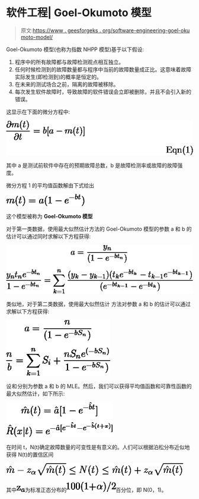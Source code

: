 # 软件工程| Goel-Okumoto 模型

> 原文:[https://www . geesforgeks . org/software-engineering-goel-oku moto-model/](https://www.geeksforgeeks.org/software-engineering-goel-okumoto-model/)

Goel-Okumoto 模型(也称为指数 NHPP 模型)基于以下假设:

1.  程序中的所有故障都与故障检测观点相互独立。
2.  任何时候检测到的故障数量都与程序中当前的故障数量成正比。这意味着故障实际发生(即检测到)的概率是恒定的。
3.  在未来的测试场合之前，隔离的故障被移除。
4.  每次发生软件故障时，导致故障的软件错误会立即被删除，并且不会引入新的错误。

这显示在下面的微分方程中:

![$\frac{\partial m(t)}{\partial t} = b[a-m(t)]$  \null\hfill    Eqn(1)](img/a31dffa6557b338c53782f01b8ee158a.png "Rendered by QuickLaTeX.com")

其中 a 是测试前软件中存在的预期故障总数，b 是故障检测率或故障的故障强度。

微分方程 1 的平均值函数解由下式给出

![$m(t) = a(1-e^{-bt})$](img/11bc19776e4efb494feb3be3756b565c.png "Rendered by QuickLaTeX.com")

这个模型被称为 **Goel-Okumoto 模型**

对于第一类数据，使用最大似然估计方法的 Goel-Okumoto 模型的参数 a 和 b 的估计可以通过同时求解以下方程获得:

![$a= \frac{y_n}{(1-e^{-bt_n})}\\$ $\frac{y_nt_ne^{-bt_n}}{1-e^{-bt_n}} = \sum_{k=1}^n  \frac{(y_k-y_{k-1})(t_ke^{-bt_k}-t_{k-1}e^{-bt_{k-1}})}{(e^{-bt_{k-1}}-e^{-bt_k})}  \\ $](img/cf18853254f0847bbe12a3bc4b8e4bfa.png "Rendered by QuickLaTeX.com")

类似地，对于第二类数据，使用最大似然估计
方法对参数 a 和 b 的估计可以通过求解以下方程获得:

![$a= \frac{n}{(1-e^{-bS_n})}\\$ $\frac{n}{b} = \sum_{k=1}^n S_i + \frac{nS_ne^{(-bS_n)}}{1-e^{-bS_n})}  \\ $](img/35c7ccb50bd3abbbe55a19419fb0dbfa.png "Rendered by QuickLaTeX.com")

设![ $\hat{a}$ ](img/1dce08fa8c2d4ed3261216803c58f030.png "Rendered by QuickLaTeX.com")和![$ \hat{b} $ ](img/1ddff0866fb595b786ff79ff94246443.png "Rendered by QuickLaTeX.com")分别为参数 a 和 b 的 MLE。然后，我们可以获得平均值函数和可靠性函数的最大似然估计，如下所示:

![$\hat{m} (t)=\hat{a} [1-e^{-\hat{b}t}]$ $ \hat{R} (x|t)=e^{-\hat{a}[e^{-\hat{b}t}-e^{-\hat{b}(t+x)}]}$ ](img/6418b17dde98cc2a0b9ec2d70f399f86.png "Rendered by QuickLaTeX.com")

在时间 t，N(t)确定故障数量的可变性是有意义的。人们可以根据泊松分布近似地获得 N(t)的置信区间

![$\hat{m}-z_{\alpha} \sqrt{\hat{m}(t)}\leq N(t)\leq \hat{m}(t) + z_{\alpha}  \sqrt{\hat{m}(t)}  $ ](img/6459c6d6e67f72eb296dbb91518dffb1.png "Rendered by QuickLaTeX.com")

其中![$z_a$](img/beb480dc61facd71f9233aae3d730b88.png "Rendered by QuickLaTeX.com")为标准正态分布的![$100(1+\alpha)/2$](img/3669ea0ecdd6d795e344331d86f2f32a.png "Rendered by QuickLaTeX.com")百分位，即 N(0，1)。